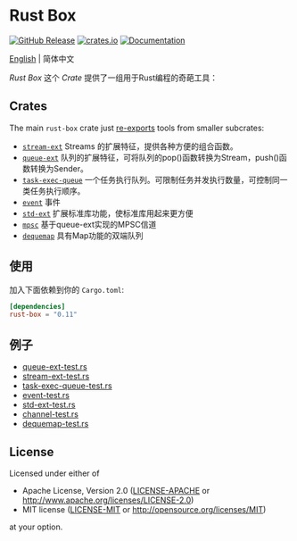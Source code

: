 # Rust Box

<a href="https://github.com/try-box/rust-box/releases"><img alt="GitHub Release" src="https://img.shields.io/github/release/try-box/rust-box?color=brightgreen" /></a>
<a href="https://crates.io/crates/rust-box"><img alt="crates.io" src="https://img.shields.io/crates/v/rust-box" /></a>
<a href="https://docs.rs/rust-box"><img alt="Documentation" src="https://docs.rs/rust-box/badge.svg" /></a>

[English](./README.md)  | 简体中文

*Rust Box* 这个 *Crate* 提供了一组用于Rust编程的奇葩工具：

## Crates

The main `rust-box` crate just [re-exports](src/lib.rs) tools from smaller subcrates:

* [`stream-ext`](https://github.com/try-box/rust-box/tree/main/stream-ext)
  Streams 的扩展特征，提供各种方便的组合函数。
* [`queue-ext`](https://github.com/try-box/rust-box/tree/main/queue-ext)
  队列的扩展特征，可将队列的pop()函数转换为Stream，push()函数转换为Sender。
* [`task-exec-queue`](https://github.com/try-box/rust-box/tree/main/task-exec-queue)
  一个任务执行队列。可限制任务并发执行数量，可控制同一类任务执行顺序。
* [`event`](https://github.com/try-box/rust-box/tree/main/event)
  事件
* [`std-ext`](https://github.com/try-box/rust-box/tree/main/std-ext)
  扩展标准库功能，使标准库用起来更方便
* [`mpsc`](https://github.com/try-box/rust-box/tree/main/mpsc)
  基于queue-ext实现的MPSC信道
* [`dequemap`](https://github.com/try-box/rust-box/tree/main/dequemap)
  具有Map功能的双端队列


## 使用

加入下面依赖到你的 `Cargo.toml`:

```toml
[dependencies]
rust-box = "0.11"
```

## 例子

- [queue-ext-test.rs](https://github.com/try-box/rust-box/blob/main/examples/src/queue-ext-test.rs)
- [stream-ext-test.rs](https://github.com/try-box/rust-box/blob/main/examples/src/stream-ext-test.rs)
- [task-exec-queue-test.rs](https://github.com/try-box/rust-box/blob/main/examples/src/task-exec-queue-test.rs)
- [event-test.rs](https://github.com/try-box/rust-box/blob/main/examples/src/event-test.rs)
- [std-ext-test.rs](https://github.com/try-box/rust-box/blob/main/examples/src/std-ext-test.rs)
- [channel-test.rs](https://github.com/try-box/rust-box/blob/main/examples/src/channel-test.rs)
- [dequemap-test.rs](https://github.com/try-box/rust-box/blob/main/examples/src/dequemap-test.rs)


## License

Licensed under either of

* Apache License, Version 2.0 ([LICENSE-APACHE](LICENSE-APACHE) or http://www.apache.org/licenses/LICENSE-2.0)
* MIT license ([LICENSE-MIT](LICENSE-MIT) or http://opensource.org/licenses/MIT)

at your option.
